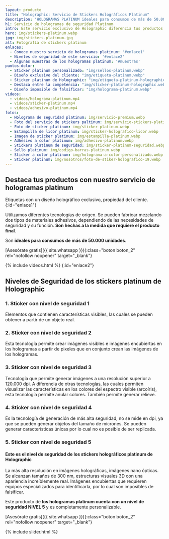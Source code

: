 ```yaml
---
layout: producto
title: "Holographic: Servicio de Stickers Holográficos Platinum"
description: "HOLOGRAMAS PLATINUM ideales para consumos de más de 50.000 unidades Etiquetas con un diseño holográfico exclusivo de propiedad del cliente"
h1: Servicio de hologramas de seguridad Platinum
intro: Este servicio exclusivo de Holographic diferencia tus productos de la competencia y los protege de imitaciones
hero: img/stickers-platinum.webp
jpg: img/stickers-platinum.jpg
alt: Fotografía de stickers platinum
enlaces:
  - Conoce nuestro servicio de hologramas platinum: '#enlace1'
  - Niveles de seguridad de este servicio: '#enlace2'
  - Algunas muestras de los hologramas platinum: '#muestras'
puntos-dolor:
  - Sticker platinum personalizado: "img/sellos-platinum.webp"
  - Diseño exclusivo del cliente: "img/etiqueta-platinum.webp"
  - Sticker platinum de Holographic: "img/etiqueta-platinum-holographic.webp"
  - Destaca entre la competencia: "img/sticker-platinum-holographic.webp"
  - Diseño imposible de falsificar: "img/holograma-platinum.webp"
videos:
  - videos/holograma-platinum.mp4
  - videos/sticker-platinum.mp4
  - videos/adhesivo-platinum.mp4
fotos:
  - Holograma de seguridad platinum: img/servicio-premium.webp
  - Foto del servicio de stickers paltinum: img/servicio-stickers-platinum.webp
  - Foto de sticker platinum: img/sticker-platinum.webp
  - Estampilla de licor platinum: img/sticker-holografico-licor.webp
  - Imagen de sticker platinum: img/estampilla-platinum.webp
  - Adhesivo a color platinum: img/adhesivo-platinum.webp
  - Stickers platinum de seguridad: img/sticker-platinum-seguridad.webp
  - Sello platinum: img/codigo-barras-platinum.webp
  - Sticker a color platinum: img/holograma-a-color-personalizado.webp
  - Sticker platinum: img/nosotros/foto-de-stiker-holografico-19.webp
---
```

## Destaca tus productos con nuestro servicio de hologramas platinum

Etiquetas con un diseño holográfico exclusivo, propiedad del cliente.
{:id="enlace1"}

Utilizamos diferentes tecnologías de origen. Se pueden fabricar mezclando dos tipos de materiales adhesivos, dependiendo de las necesidades de seguridad y su función. **Son hechas a la medida que requiere el producto final**.

Son **ideales para consumos de más de 50.000 unidades**.

[Asesórate gratis]({{ site.whatsapp }}){:class="boton boton_2" rel="nofollow noopener" target="_blank"}

{% include videos.html %}
{:id="enlace2"}

## Niveles de Seguridad de los stickers platinum de Holographic

### 1. Sticker con nivel de seguridad 1

Elementos que contienen características visibles, las cuales se pueden obtener a partir de un objeto real.

### 2. Sticker con nivel de seguridad 2

Esta tecnología permite crear imágenes visibles e imágenes encubiertas en los hologramas a partir de pixeles que en conjunto crean las imágenes de los hologramas.

### 3. Sticker con nivel de seguridad 3

Tecnología que permite generar imágenes a una resolución superior a 120.000 dpi. A diferencia de otras tecnologías, las cuales permiten visualizar las características en los colores del espectro visible (arcoíris), esta tecnología permite anular colores. También permite generar relieve.

### 4. Sticker con nivel de seguridad 4

Es la tecnología de generación de más alta seguridad, no se mide en dpi, ya que se pueden generar objetos del tamaño de micrones. Se pueden generar características únicas por lo cual no es posible de ser replicada.

### 5. Sticker con nivel de seguridad 5

#### Este es el nivel de seguridad de los stickers holográficos platinum de Holographic

La más alta resolución en imágenes holográficas, imágenes nano ópticas. Se alcanzan tamaños de 300 nm, estructuras visuales 3D con una apariencia increíblemente real. Imágenes encubiertas que requieren equipos especializados para identificarla, por lo cual son imposibles de falsificar.

Este producto de **los hologramas platinum cuenta con un nivel de seguridad NIVEL 5** y es completamente personalizable.

[Asesórate gratis]({{ site.whatsapp }}){:class="boton boton_2" rel="nofollow noopener" target="_blank"}

{% include slider.html %}
